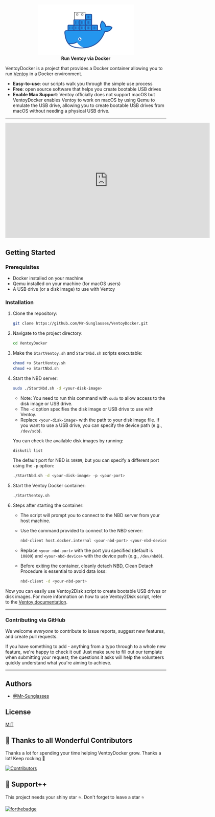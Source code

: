 <!-- markdownlint-configure-file { "MD004": { "style": "consistent" } } -->
<!-- markdownlint-disable MD033 -->
#

<p align="center">
  <img src="./assets/VentoyDocker.png" alt="VentoyDocker logo" width="300" />
  <br>
  <strong>Run Ventoy via Docker</strong>
</p>

<!-- markdownlint-enable MD033 -->

VentoyDocker is a project that provides a Docker container allowing you to run [Ventoy](https://www.ventoy.net/) in a Docker environment. 

- **Easy-to-use**: our scripts walk you through the simple use process
- **Free**: open source software that helps you create bootable USB drives
- **Enable Mac Support**: Ventoy officially does not support macOS but VentoyDocker enables Ventoy to work on macOS by using Qemu to emulate the USB drive, allowing you to create bootable USB drives from macOS without needing a physical USB drive.

-----

<iframe src="https://334s3m-my.sharepoint.com/personal/kanishk_334s3m_onmicrosoft_com/_layouts/15/embed.aspx?UniqueId=c7e71388-b16c-4688-8a7d-190b97cf913c&embed=%7B%22ust%22%3Atrue%2C%22hv%22%3A%22CopyEmbedCode%22%7D&referrer=StreamWebApp&referrerScenario=EmbedDialog.Create" width="640" height="360" frameborder="0" scrolling="no" allowfullscreen title="Screen Recording 2025-06-29 at 11.56.15 PM.mov"></iframe>

## Getting Started

### Prerequisites
- Docker installed on your machine
- Qemu installed on your machine (for macOS users)
- A USB drive (or a disk image) to use with Ventoy

### Installation
1. Clone the repository:
   ```bash
   git clone https://github.com/Mr-Sunglasses/VentoyDocker.git
   ```
2. Navigate to the project directory:
   ```bash
   cd VentoyDocker
   ``` 
3. Make the `StartVentoy.sh` and `StartNbd.sh` scripts executable:
   ```bash
   chmod +x StartVentoy.sh
   chmod +x StartNbd.sh
   ``` 
4. Start the NBD server:
   ```bash
   sudo ./StartNbd.sh -d <your-disk-image>
   ```

    - Note: You need to run this command with `sudo` to allow access to the disk image or USB drive.
    - The `-d` option specifies the disk image or USB drive to use with Ventoy.
   - Replace `<your-disk-image>` with the path to your disk image file. If you want to use a USB drive, you can specify the device path (e.g., `/dev/sdb`).

   You can check the available disk images by running:
   ```bash
   diskutil list
   ```

   The default port for NBD is `10809`, but you can specify a different port using the `-p` option:
   ```bash
   ./StartNbd.sh -d <your-disk-image> -p <your-port>
   ```
5. Start the Ventoy Docker container:
   ```bash
   ./StartVentoy.sh
   ```  

6. Steps after starting the container:
   - The script will prompt you to connect to the NBD server from your host machine.
   - Use the command provided to connect to the NBD server:
     ```bash
     nbd-client host.docker.internal <your-nbd-port> <your-nbd-device>
     ```
   - Replace `<your-nbd-port>` with the port you specified (default is `10809`) and `<your-nbd-device>` with the device path (e.g., `/dev/nbd0`).

   - Before exiting the container, cleanly detach NBD, Clean Detach Procedure is essential to avoid data loss: 
        ```bash
        nbd-client -d <your-nbd-port>
        ```

Now you can easily use Ventoy2Disk script to create bootable USB drives or disk images. For more information on how to use Ventoy2Disk script, refer to the [Ventoy documentation](https://www.ventoy.net/en/doc_start.html).

----

### Contributing via GitHub

We welcome _everyone_ to contribute to issue reports, suggest new features, and create pull requests.

If you have something to add - anything from a typo through to a whole new feature, we're happy to check it out! Just make sure to fill out our template when submitting your request; the questions it asks will help the volunteers quickly understand what you're aiming to achieve.

-----

## Authors

- [@Mr-Sunglasses](https://www.github.com/Mr-Sunglasses)

## License

[MIT](https://choosealicense.com/licenses/mit/)

## 💪 Thanks to all Wonderful Contributors

Thanks a lot for spending your time helping VentoyDocker grow.
Thanks a lot! Keep rocking 🍻

[![Contributors](https://contrib.rocks/image?repo=Mr-Sunglasses/VentoyDocker)](https://github.com/Mr-Sunglasses/VentoyDocker/graphs/contributors)

## 🙏 Support++

This project needs your shiny star ⭐.
Don't forget to leave a star ⭐️

[![forthebadge](https://forthebadge.com/images/badges/built-with-love.svg)](https://forthebadge.com)
